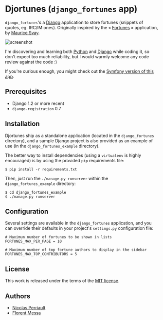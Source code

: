 Djortunes (`django_fortunes` app)
=================================

`django_fortunes`'s a [Django](http://www.djangoproject.com/) application to store fortunes (snippets of quotes, eg. IRC/IM ones). Originally inspired by the « [Fortunes](http://fortunes.inertie.org/) » application, by [Maurice Svay](http://svay.com/).

![screenshot](http://files.droplr.com/files/6619162/RKP6D.djortunes.png "Example app screen")

I'm discovering and learning both [Python](http://python.org/) and [Django](http://www.djangoproject.com/) while coding it, so don't expect too much reliability, but I would warmly welcome any code review against the code :)

If you're curious enough, you might check out the [Symfony version of this app](http://github.com/n1k0/sftunes). 

Prerequisites
-------------

* Django 1.2 or more recent
* `django-registration` 0.7

Installation
------------

Djortunes ship as a standalone application (located in the `django_fortunes` directory), and a sample Django project is also provided as an example of use (in the `django_fortunes_example` directory).

The better way to install dependencies (using a `virtualenv` is highly encouraged) is by using the provided `pip` requirements file:

    $ pip install -r requirements.txt

Then, just run the `./manage.py runserver` within the `django_fortunes_example` directory:

    $ cd django_fortunes_example
    $ ./manage.py runserver

Configuration
-------------

Several settings are available in the `django_fortunes` application, and you can override their defaults in your project's `settings.py` configuration file:

    # Maximum number of fortunes to be shown in lists
    FORTUNES_MAX_PER_PAGE = 10

    # Maximum number of top fortune authors to display in the sidebar
    FORTUNES_MAX_TOP_CONTRIBUTORS = 5

License
-------

This work is released under the terms of the [MIT license](http://en.wikipedia.org/wiki/MIT_License).

Authors
-------

* [Nicolas Perriault](http://github.com/n1k0)
* [Florent Messa](http://github.com/thoas)